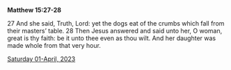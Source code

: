 **Matthew 15:27-28**

27 And she said, Truth, Lord: yet the dogs eat of the crumbs which fall from their masters’ table. 28 Then Jesus answered and said unto her, O woman, great is thy faith: be it unto thee even as thou wilt. And her daughter was made whole from that very hour.

[Saturday 01-April, 2023](https://t.me/s/daily_scripture)
